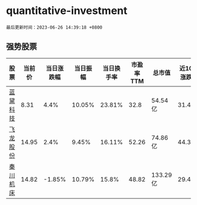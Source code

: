 # quantitative-investment

`最后更新时间：2023-06-26 14:39:18 +0800`

## 强势股票

|股票|当前价|当日涨跌幅|当日振幅|当日换手率|市盈率TTM|总市值|近10日涨跌幅|
|----|----|----|----|----|----|----|----|
|[蓝黛科技](https://xueqiu.com/S/SZ002765)|8.31|4.4%|10.05%|23.81%|32.8|54.54亿|31.49%|
|[飞龙股份](https://xueqiu.com/S/SZ002536)|14.95|2.4%|9.45%|16.11%|52.26|74.86亿|44.31%|
|[秦川机床](https://xueqiu.com/S/SZ000837)|14.82|-1.85%|10.79%|15.8%|48.82|133.29亿|29.43%|
